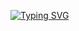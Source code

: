 
<!---
VGTAx/VGTAx is a ✨ special ✨ repository because its `README.md` (this file) appears on your GitHub profile.
You can click the Preview link to take a look at your changes.
--->
<a href="https://git.io/typing-svg"><img src="https://readme-typing-svg.demolab.com?font=Fira+Code&weight=700&size=25&duration=2500&pause=1&color=298FBC&center=true&vCenter=true&multiline=true&repeat=false&random=false&width=1300&height=200&lines=Welcome!+My+name+is+Mikhail+Novikov!;+;My+GitHub+profile+contains+repositories+with+various+projects+that+I+created+;to+show+my+software+development+skills.+I+use+C%23+and+ASP.NET+(Web+API%2FMV%D0%A1)+;to+develop+applications%2C+SQL+and+Entity+Framework+to+work+with+databases.;+I+also+have+experience+with+HTML%2C+CSS+and+JS+and+other+tools+and+technologies." alt="Typing SVG" /></a>



